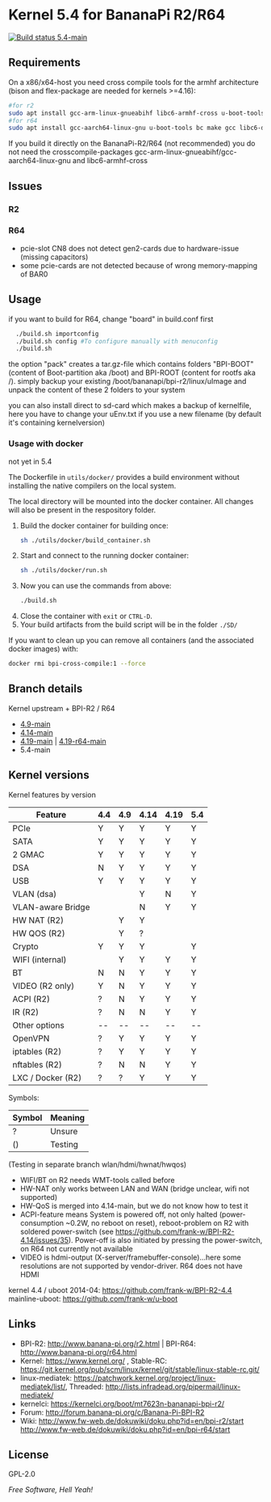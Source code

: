 # Kernel 5.4 for BananaPi R2/R64

<a href="https://travis-ci.com/frank-w/BPI-R2-4.14" target="_blank"><img src="https://travis-ci.com/frank-w/BPI-R2-4.14.svg?branch=5.4-main" alt="Build status 5.4-main"></a>

## Requirements

On a x86/x64-host you need cross compile tools for the armhf architecture (bison and flex-package are needed for kernels >=4.16):
```sh
#for r2
sudo apt install gcc-arm-linux-gnueabihf libc6-armhf-cross u-boot-tools bc make gcc libc6-dev libncurses5-dev libssl-dev bison flex
#for r64
sudo apt install gcc-aarch64-linux-gnu u-boot-tools bc make gcc libc6-dev libncurses5-dev libssl-dev bison flex
```
If you build it directly on the BananaPi-R2/R64 (not recommended) you do not need the crosscompile-packages gcc-arm-linux-gnueabihf/gcc-aarch64-linux-gnu and libc6-armhf-cross

## Issues

### R2

### R64
* pcie-slot CN8 does not detect gen2-cards due to hardware-issue (missing capacitors)
* some pcie-cards are not detected because of wrong memory-mapping of BAR0

## Usage

if you want to build for R64, change "board" in build.conf first

```sh
  ./build.sh importconfig
  ./build.sh config #To configure manually with menuconfig
  ./build.sh
```
the option "pack" creates a tar.gz-file which contains folders "BPI-BOOT" (content of Boot-partition aka /boot) and BPI-ROOT (content for rootfs aka /). simply backup your existing /boot/bananapi/bpi-r2/linux/uImage and unpack the content of these 2 folders to your system

you can also install direct to sd-card which makes a backup of kernelfile, here you have to change your uEnv.txt if you use a new filename (by default it's containing kernelversion)

### Usage with docker

not yet in 5.4

The Dockerfile in `utils/docker/` provides a build environment without installing the native compilers on the local system.

The local directory will be mounted into the docker container. All changes will also be present in the respository folder.

1. Build the docker container for building once:
    ```sh
    sh ./utils/docker/build_container.sh
    ```
1. Start and connect to the running docker container: 
    ```sh 
    sh ./utils/docker/run.sh
    ```
1. Now you can use the commands from above:
    ```sh 
    ./build.sh
    ```
1. Close the container with `exit` or `CTRL-D`.
1. Your build artifacts from the build script will be in the folder `./SD/` 


If you want to clean up you can remove all containers (and the associated docker images) with:
```sh
docker rmi bpi-cross-compile:1 --force
```
## Branch details

Kernel upstream + BPI-R2 / R64
* <a href="https://github.com/frank-w/BPI-R2-4.14/tree/4.9-main">4.9-main</a>
* <a href="https://github.com/frank-w/BPI-R2-4.14/tree/4.14-main">4.14-main</a>
* <a href="https://github.com/frank-w/BPI-R2-4.14/tree/4.19-main">4.19-main</a> | <a href="https://github.com/frank-w/BPI-R2-4.14/tree/4.19-r64-main">4.19-r64-main</a>
* 5.4-main

## Kernel versions

Kernel features by version

| Feature            | 4.4 | 4.9 | 4.14 | 4.19 | 5.4 |
|--------------------| --- | --- | ---  | ---  | --- |
| PCIe               |  Y  |  Y  |  Y   |  Y   |  Y  |
| SATA               |  Y  |  Y  |  Y   |  Y   |  Y  |
| 2 GMAC             |  Y  |  Y  |  Y   |  Y   |  Y  |
| DSA                |  N  |  Y  |  Y   |  Y   |  Y  |
| USB                |  Y  |  Y  |  Y   |  Y   |  Y  |
| VLAN (dsa)         |     |     |  Y   |  N   |  Y  |
| VLAN-aware Bridge  |     |     |  N   |  Y   |  Y  |
| HW NAT (R2)        |     |  Y  |  Y   |      |     |
| HW QOS (R2)        |     |  Y  |  ?   |      |     |
| Crypto             |  Y  |  Y  |  Y   |      |  Y  |
| WIFI (internal)    |     |  Y  |  Y   |  Y   |  Y  |
| BT                 |  N  |  N  |  Y   |  Y   |  Y  |
| VIDEO (R2 only)    |  Y  |  N  |  Y   |  Y   |  Y  |
| ACPI (R2)          |  ?  |  N  |  Y   |  Y   |  Y  |
| IR (R2)            |  ?  |  N  |  N   |  Y   |  Y  |
| Other options      |--|--|--|--|--|
| OpenVPN            |  ?  |  Y  |  Y   |  Y   |  Y  |
| iptables (R2)      |  ?  |  Y  |  Y   |  Y   |  Y  |
| nftables (R2)      |  ?  |  N  |  N   |  Y   |  Y  |
| LXC / Docker (R2)  |  ?  |  ?  |  Y   |  Y   |  Y  |

Symbols:

|Symbol|Meaning|
|------|-------|
|  ?   |Unsure |
|  ()  |Testing|

(Testing in separate branch wlan/hdmi/hwnat/hwqos)

* WIFI/BT on R2 needs WMT-tools called before
* HW-NAT only works between LAN and WAN (bridge unclear, wifi not supported)
* HW-QoS is merged into 4.14-main, but we do not know how to test it
* ACPI-feature means System is powered off, not only halted (power-consumption ~0.2W, no reboot on reset), reboot-problem on R2 with soldered power-switch (see https://github.com/frank-w/BPI-R2-4.14/issues/35). Power-off is also initiated by pressing the power-switch, on R64 not currently not available
* VIDEO is hdmi-output (X-server/framebuffer-console)...here some resolutions are not supported by vendor-driver. R64 does not have HDMI


kernel 4.4 / uboot 2014-04: https://github.com/frank-w/BPI-R2-4.4
mainline-uboot: https://github.com/frank-w/u-boot

## Links

* BPI-R2: http://www.banana-pi.org/r2.html | BPI-R64: http://www.banana-pi.org/r64.html
* Kernel: https://www.kernel.org/ , Stable-RC: https://git.kernel.org/pub/scm/linux/kernel/git/stable/linux-stable-rc.git/
* linux-mediatek: https://patchwork.kernel.org/project/linux-mediatek/list/, Threaded: http://lists.infradead.org/pipermail/linux-mediatek/
* kernelci: https://kernelci.org/boot/mt7623n-bananapi-bpi-r2/
* Forum: http://forum.banana-pi.org/c/Banana-Pi-BPI-R2
* Wiki: http://www.fw-web.de/dokuwiki/doku.php?id=en/bpi-r2/start http://www.fw-web.de/dokuwiki/doku.php?id=en/bpi-r64/start

License
----
GPL-2.0

*Free Software, Hell Yeah!*
